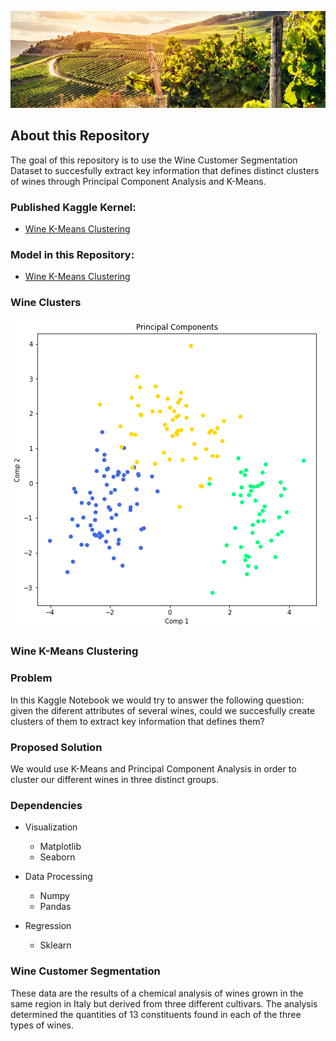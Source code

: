 ![](https://raw.githubusercontent.com/jorgerodriguezm/WineK-MeansClustering/main/Assets/wineryBanner.jpg)

## About this Repository

The goal of this repository is to use the Wine Customer Segmentation Dataset to succesfully extract key information that defines distinct clusters of wines through Principal Component Analysis and K-Means.

### Published Kaggle Kernel:

- [Wine K-Means Clustering](https://www.kaggle.com/jorgerodriguezm/wine-k-means-clustering)

### Model in this Repository:

- [Wine K-Means Clustering](https://github.com/jorgerodriguezm/WineK-MeansClustering/blob/main/Model/wine-k-means-clustering.ipynb)

### Wine Clusters

![](https://raw.githubusercontent.com/jorgerodriguezm/WineK-MeansClustering/main/Assets/clusters.png)

### Wine K-Means Clustering

### Problem

In this Kaggle Notebook we would try to answer the following question: given the diferent attributes of several wines, could we succesfully create clusters of them to extract key information that defines them?

### Proposed Solution

We would use K-Means and Principal Component Analysis in order to cluster our different wines in three distinct groups.

### Dependencies

- Visualization
  - Matplotlib
  - Seaborn
- Data Processing
  - Numpy
  - Pandas
- Regression

  - Sklearn

### Wine Customer Segmentation

These data are the results of a chemical analysis of wines grown in the same region in Italy but derived from three different cultivars. The analysis determined the quantities of 13 constituents found in each of the three types of wines.
